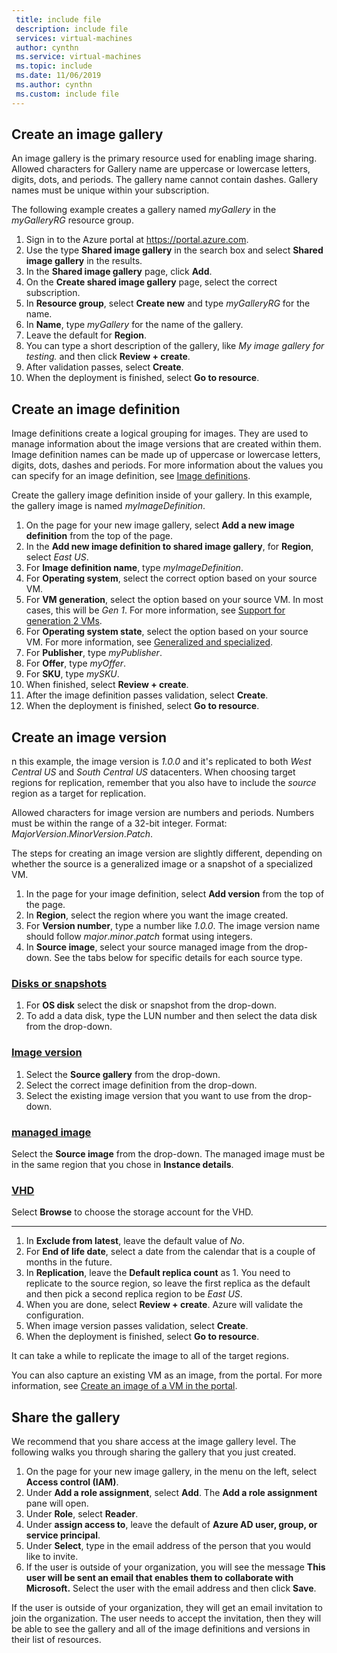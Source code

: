 ```yaml
---
 title: include file
 description: include file
 services: virtual-machines
 author: cynthn
 ms.service: virtual-machines
 ms.topic: include
 ms.date: 11/06/2019
 ms.author: cynthn
 ms.custom: include file
---
```



## Create an image gallery

An image gallery is the primary resource used for enabling image sharing. Allowed characters for Gallery name are uppercase or lowercase letters, digits, dots, and periods. The gallery name cannot contain dashes.  Gallery names must be unique within your subscription. 

The following example creates a gallery named *myGallery* in the *myGalleryRG* resource group.

1. Sign in to the Azure portal at https://portal.azure.com.
1. Use the type **Shared image gallery** in the search box and select **Shared image gallery** in the results.
1. In the **Shared image gallery** page, click **Add**.
1. On the **Create shared image gallery** page, select the correct subscription.
1. In **Resource group**, select **Create new** and type *myGalleryRG* for the name.
1. In **Name**, type *myGallery* for the name of the gallery.
1. Leave the default for **Region**.
1. You can type a short description of the gallery, like *My image gallery for testing.* and then click **Review + create**.
1. After validation passes, select **Create**.
1. When the deployment is finished, select **Go to resource**.


## Create an image definition 

Image definitions create a logical grouping for images. They are used to manage information about the image versions that are created within them. Image definition names can be made up of uppercase or lowercase letters, digits, dots, dashes and periods. For more information about the values you can specify for an image definition, see [Image definitions](../articles/virtual-machines/shared-image-galleries.md#image-definitions).

Create the gallery image definition inside of your gallery. In this example, the gallery image is named *myImageDefinition*.

1. On the page for your new image gallery, select **Add a new image definition** from the top of the page. 
1. In the **Add new image definition to shared image gallery**, for **Region**, select *East US*.
1. For **Image definition name**, type *myImageDefinition*.
1. For **Operating system**, select the correct option based on your source VM.  
1. For **VM generation**, select the option based on your source VM. In most cases, this will be *Gen 1*. For more information, see [Support for generation 2 VMs](../articles/virtual-machines/generation-2.md).
1. For **Operating system state**, select the option based on your source VM. For more information, see [Generalized and specialized](../articles/virtual-machines/shared-image-galleries.md#generalized-and-specialized-images).
1. For **Publisher**, type *myPublisher*. 
1. For **Offer**, type *myOffer*.
1. For **SKU**, type *mySKU*.
1. When finished, select **Review + create**.
1. After the image definition passes validation, select **Create**.
1. When the deployment is finished, select **Go to resource**.


## Create an image version

n this example, the image version is *1.0.0* and it's replicated to both *West Central US* and *South Central US* datacenters. When choosing target regions for replication, remember that you also have to include the *source* region as a target for replication.

Allowed characters for image version are numbers and periods. Numbers must be within the range of a 32-bit integer. Format: *MajorVersion*.*MinorVersion*.*Patch*.

The steps for creating an image version are slightly different, depending on whether the source is a generalized image or a snapshot of a specialized VM. 


1. In the page for your image definition, select **Add version** from the top of the page.
1. In **Region**, select the region where you want the image created.
1. For **Version number**, type a number like *1.0.0*. The image version name should follow *major*.*minor*.*patch* format using integers. 
1. In **Source image**, select your source managed image from the drop-down. See the tabs below for specific details for each source type.

### [Disks or snapshots](#tab/disk)

1. For **OS disk** select the disk or snapshot from the drop-down.
1. To add a data disk, type the LUN number and then select the data disk from the drop-down. 


### [Image version](#tab/version)

1. Select the **Source gallery** from the drop-down.
1. Select the correct image definition from the drop-down.
1. Select the existing image version that you want to use from the drop-down.



### [managed image](#tab/managed)

Select the **Source image** from the drop-down. The managed image must be in the same region that you chose in **Instance details**.

### [VHD](#tab/vhd)

Select **Browse** to choose the storage account for the VHD.

---

1. In **Exclude from latest**, leave the default value of *No*.
1. For **End of life date**, select a date from the calendar that is a couple of months in the future.
1. In **Replication**, leave the **Default replica count** as 1. You need to replicate to the source region, so leave the first replica as the default and then pick a second replica region to be *East US*.
1. When you are done, select **Review + create**. Azure will validate the configuration.
1. When image version passes validation, select **Create**.
1. When the deployment is finished, select **Go to resource**.

It can take a while to replicate the image to all of the target regions.

You can also capture an existing VM as an image, from the portal. For more information, see [Create an image of a VM in the portal](../articles/virtual-machines/capture-image-portal.md).

## Share the gallery

We recommend that you share access at the image gallery level. The following walks you through sharing the gallery that you just created.

1. On the page for your new image gallery, in the menu on the left, select **Access control (IAM)**. 
1. Under **Add a role assignment**, select **Add**. The **Add a role assignment** pane will open. 
1. Under **Role**, select **Reader**.
1. Under **assign access to**, leave the default of **Azure AD user, group, or service principal**.
1. Under **Select**, type in the email address of the person that you would like to invite.
1. If the user is outside of your organization, you will see the message **This user will be sent an email that enables them to collaborate with Microsoft.** Select the user with the email address and then click **Save**.

If the user is outside of your organization, they will get an email invitation to join the organization. The user needs to accept the invitation, then they will be able to see the gallery and all of the image definitions and versions in their list of resources.
